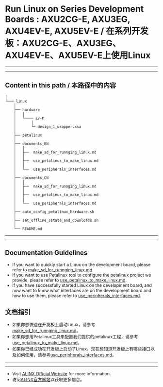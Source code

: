 # Run Linux on Series Development Boards : AXU2CG-E, AXU3EG, AXU4EV-E, AXU5EV-E / 在系列开发板：AXU2CG-E、AXU3EG、AXU4EV-E、AXU5EV-E上使用Linux
---
---
## Content in this path / 本路径中的内容 
	│
	└─── linux
		│
		├── hardware
		│	│
		│	└──── Z7-P 
		│		│	
		│	 	└─ design_1_wrapper.xsa	
		│
		├── petalinux
		│
		├── documents_EN
		│	│
		│	├──  make_sd_for_runnging_linux.md	
		│	│
		│	├──  use_petalinux_to_make_linux.md	
		│	│
		│	└──  use_peripherals_interfaces.md
		│
		├── documents_CN
		│	│
		│	├──  make_sd_for_runnging_linux.md	
		│	│
		│	├──  use_petalinux_to_make_linux.md
		│	│
		│	└──  use_peripherals_interfaces.md
		│
		├── auto_config_petalinux_hardware.sh
		│
		├── set_offline_sstate_and_downloads.sh
		│
		└── README.md
---
---
## Documentation Guidelines
- If you want to quickly start a Linux on the development board, please refer to [make_sd_for_runnging_linux.md](./documents_EN/make_sd_for_runnging_linux.md).
- If you want to use Petalinux tool to configure the petalinux project we provide, please refer to [use_petalinux_to_make_linux.md](./documents_EN/use_petalinux_to_make_linux.md).
- If you have successfully started Linux on the development board, and now want to know what interfaces are on the development board and how to use them, please refer to [use_peripherals_interfaces.md](./documents_EN/use_peripherals_interfaces.md).
## 文档指引
- 如果你想快速在开发板上启动Linux，请参考[make_sd_for_runnging_linux.md](./documents_CN/make_sd_for_runnging_linux.md)。
- 如果你想用Petalinux工具来配置我们提供的petalinux工程，请参考[use_petalinux_to_make_linux.md](./documents_CN/use_petalinux_to_make_linux.md)。
- 如果你已经成功在开发板上启动了Linux，现在想知道开发板上有哪些接口以及如何使用，请参考[use_peripherals_interfaces.md](./documents_CN/use_peripherals_interfaces.md)。
---
---
- Visit [ALINX Official Website](https://www.alinx.com) for more information.
- 访问[ALINX官方网站](https://www.alinx.com)以获取更多信息。

